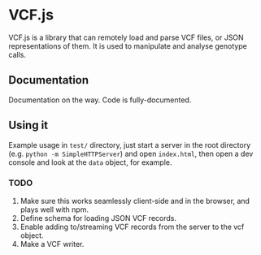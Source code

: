 # VCF.js

VCF.js is a library that can remotely load and parse VCF files, or JSON
representations of them. It is used to manipulate and analyse genotype calls.

## Documentation

Documentation on the way. Code is fully-documented.

## Using it

Example usage in `test/` directory, just start a server in the root directory
(e.g. `python -m SimpleHTTPServer`) and open `index.html`, then open a dev
console and look at the `data` object, for example.


### TODO
1. Make sure this works seamlessly client-side and in the browser, and plays
   well with npm.
2. Define schema for loading JSON VCF records.
3. Enable adding to/streaming VCF records from the server to the vcf object.
4. Make a VCF writer.
